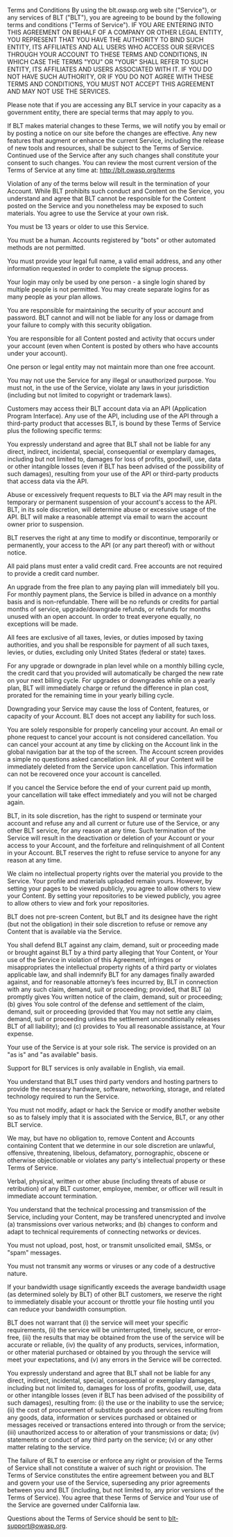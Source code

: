 Terms and Conditions
By using the blt.owasp.org web site ("Service"), or any services of BLT ("BLT"), you are agreeing to be bound by the following terms and conditions ("Terms of Service"). IF YOU ARE ENTERING INTO THIS AGREEMENT ON BEHALF OF A COMPANY OR OTHER LEGAL ENTITY, YOU REPRESENT THAT YOU HAVE THE AUTHORITY TO BIND SUCH ENTITY, ITS AFFILIATES AND ALL USERS WHO ACCESS OUR SERVICES THROUGH YOUR ACCOUNT TO THESE TERMS AND CONDITIONS, IN WHICH CASE THE TERMS "YOU" OR "YOUR" SHALL REFER TO SUCH ENTITY, ITS AFFILIATES AND USERS ASSOCIATED WITH IT. IF YOU DO NOT HAVE SUCH AUTHORITY, OR IF YOU DO NOT AGREE WITH THESE TERMS AND CONDITIONS, YOU MUST NOT ACCEPT THIS AGREEMENT AND MAY NOT USE THE SERVICES.

Please note that if you are accessing any BLT service in your capacity as a government entity, there are special terms that may apply to you.

If BLT makes material changes to these Terms, we will notify you by email or by posting a notice on our site before the changes are effective. Any new features that augment or enhance the current Service, including the release of new tools and resources, shall be subject to the Terms of Service. Continued use of the Service after any such changes shall constitute your consent to such changes. You can review the most current version of the Terms of Service at any time at: http://blt.owasp.org/terms

Violation of any of the terms below will result in the termination of your Account. While BLT prohibits such conduct and Content on the Service, you understand and agree that BLT cannot be responsible for the Content posted on the Service and you nonetheless may be exposed to such materials. You agree to use the Service at your own risk.

You must be 13 years or older to use this Service.

You must be a human. Accounts registered by "bots" or other automated methods are not permitted.

You must provide your legal full name, a valid email address, and any other information requested in order to complete the signup process.

Your login may only be used by one person - a single login shared by multiple people is not permitted. You may create separate logins for as many people as your plan allows.

You are responsible for maintaining the security of your account and password. BLT cannot and will not be liable for any loss or damage from your failure to comply with this security obligation.

You are responsible for all Content posted and activity that occurs under your account (even when Content is posted by others who have accounts under your account).

One person or legal entity may not maintain more than one free account.

You may not use the Service for any illegal or unauthorized purpose. You must not, in the use of the Service, violate any laws in your jurisdiction (including but not limited to copyright or trademark laws).


Customers may access their BLT account data via an API (Application Program Interface). Any use of the API, including use of the API through a third-party product that accesses BLT, is bound by these Terms of Service plus the following specific terms:

You expressly understand and agree that BLT shall not be liable for any direct, indirect, incidental, special, consequential or exemplary damages, including but not limited to, damages for loss of profits, goodwill, use, data or other intangible losses (even if BLT has been advised of the possibility of such damages), resulting from your use of the API or third-party products that access data via the API.

Abuse or excessively frequent requests to BLT via the API may result in the temporary or permanent suspension of your account's access to the API. BLT, in its sole discretion, will determine abuse or excessive usage of the API. BLT will make a reasonable attempt via email to warn the account owner prior to suspension.

BLT reserves the right at any time to modify or discontinue, temporarily or permanently, your access to the API (or any part thereof) with or without notice.



All paid plans must enter a valid credit card. Free accounts are not required to provide a credit card number.

An upgrade from the free plan to any paying plan will immediately bill you.
For monthly payment plans, the Service is billed in advance on a monthly basis and is non-refundable. There will be no refunds or credits for partial months of service, upgrade/downgrade refunds, or refunds for months unused with an open account. In order to treat everyone equally, no exceptions will be made.

All fees are exclusive of all taxes, levies, or duties imposed by taxing authorities, and you shall be responsible for payment of all such taxes, levies, or duties, excluding only United States (federal or state) taxes.

For any upgrade or downgrade in plan level while on a monthly billing cycle, the credit card that you provided will automatically be charged the new rate on your next billing cycle.
For upgrades or downgrades while on a yearly plan, BLT will immediately charge or refund the difference in plan cost, prorated for the remaining time in your yearly billing cycle.

Downgrading your Service may cause the loss of Content, features, or capacity of your Account. BLT does not accept any liability for such loss.



You are solely responsible for properly canceling your account. An email or phone request to cancel your account is not considered cancellation. You can cancel your account at any time by clicking on the Account link in the global navigation bar at the top of the screen. The Account screen provides a simple no questions asked cancellation link.
All of your Content will be immediately deleted from the Service upon cancellation. This information can not be recovered once your account is cancelled.

If you cancel the Service before the end of your current paid up month, your cancellation will take effect immediately and you will not be charged again.

BLT, in its sole discretion, has the right to suspend or terminate your account and refuse any and all current or future use of the Service, or any other BLT service, for any reason at any time. Such termination of the Service will result in the deactivation or deletion of your Account or your access to your Account, and the forfeiture and relinquishment of all Content in your Account. BLT reserves the right to refuse service to anyone for any reason at any time.



We claim no intellectual property rights over the material you provide to the Service. Your profile and materials uploaded remain yours. However, by setting your pages to be viewed publicly, you agree to allow others to view your Content. By setting your repositories to be viewed publicly, you agree to allow others to view and fork your repositories.

BLT does not pre-screen Content, but BLT and its designee have the right (but not the obligation) in their sole discretion to refuse or remove any Content that is available via the Service.

You shall defend BLT against any claim, demand, suit or proceeding made or brought against BLT by a third party alleging that Your Content, or Your use of the Service in violation of this Agreement, infringes or misappropriates the intellectual property rights of a third party or violates applicable law, and shall indemnify BLT for any damages finally awarded against, and for reasonable attorney’s fees incurred by, BLT in connection with any such claim, demand, suit or proceeding; provided, that BLT (a) promptly gives You written notice of the claim, demand, suit or proceeding; (b) gives You sole control of the defense and settlement of the claim, demand, suit or proceeding (provided that You may not settle any claim, demand, suit or proceeding unless the settlement unconditionally releases BLT of all liability); and (c) provides to You all reasonable assistance, at Your expense.



Your use of the Service is at your sole risk. The service is provided on an "as is" and "as available" basis.

Support for BLT services is only available in English, via email.

You understand that BLT uses third party vendors and hosting partners to provide the necessary hardware, software, networking, storage, and related technology required to run the Service.

You must not modify, adapt or hack the Service or modify another website so as to falsely imply that it is associated with the Service, BLT, or any other BLT service.

We may, but have no obligation to, remove Content and Accounts containing Content that we determine in our sole discretion are unlawful, offensive, threatening, libelous, defamatory, pornographic, obscene or otherwise objectionable or violates any party's intellectual property or these Terms of Service.

Verbal, physical, written or other abuse (including threats of abuse or retribution) of any BLT customer, employee, member, or officer will result in immediate account termination.

You understand that the technical processing and transmission of the Service, including your Content, may be transfered unencrypted and involve (a) transmissions over various networks; and (b) changes to conform and adapt to technical requirements of connecting networks or devices.

You must not upload, post, host, or transmit unsolicited email, SMSs, or "spam" messages.

You must not transmit any worms or viruses or any code of a destructive nature.

If your bandwidth usage significantly exceeds the average bandwidth usage (as determined solely by BLT) of other BLT customers, we reserve the right to immediately disable your account or throttle your file hosting until you can reduce your bandwidth consumption.

BLT does not warrant that (i) the service will meet your specific requirements, (ii) the service will be uninterrupted, timely, secure, or error-free, (iii) the results that may be obtained from the use of the service will be accurate or reliable, (iv) the quality of any products, services, information, or other material purchased or obtained by you through the service will meet your expectations, and (v) any errors in the Service will be corrected.

You expressly understand and agree that BLT shall not be liable for any direct, indirect, incidental, special, consequential or exemplary damages, including but not limited to, damages for loss of profits, goodwill, use, data or other intangible losses (even if BLT has been advised of the possibility of such damages), resulting from: (i) the use or the inability to use the service; (ii) the cost of procurement of substitute goods and services resulting from any goods, data, information or services purchased or obtained or messages received or transactions entered into through or from the service; (iii) unauthorized access to or alteration of your transmissions or data; (iv) statements or conduct of any third party on the service; (v) or any other matter relating to the service.

The failure of BLT to exercise or enforce any right or provision of the Terms of Service shall not constitute a waiver of such right or provision. The Terms of Service constitutes the entire agreement between you and BLT and govern your use of the Service, superseding any prior agreements between you and BLT (including, but not limited to, any prior versions of the Terms of Service). You agree that these Terms of Service and Your use of the Service are governed under California law.

Questions about the Terms of Service should be sent to blt-support@owasp.org.
